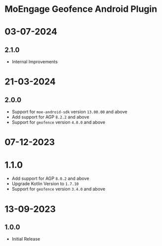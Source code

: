 # MoEngage Geofence Android Plugin

# 03-07-2024

## 2.1.0
- Internal Improvements

# 21-03-2024

## 2.0.0
- Support for `moe-android-sdk` version `13.00.00` and above
- Add support for AGP `8.2.2` and above
- Support for `geofence` version `4.0.0` and above

# 07-12-2023

# 1.1.0
- Add support for AGP `8.0.2` and above
- Upgrade Kotlin Version to `1.7.10`
- Support for `geofence` version `3.4.0` and above

# 13-09-2023

## 1.0.0
- Initial Release
